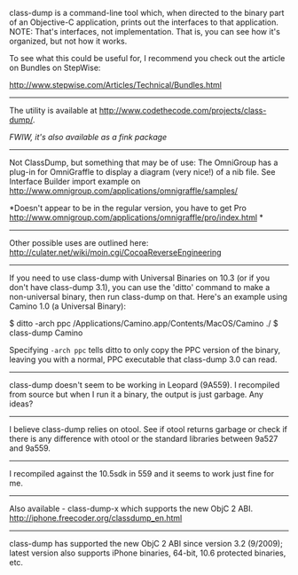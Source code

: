 


class-dump is a command-line tool which, when directed to the binary part of an Objective-C application, prints out the interfaces to that application. NOTE: That's interfaces, not implementation. That is, you can see how it's organized, but not how it works.

To see what this could be useful for, I recommend you check out the article on Bundles on StepWise:

http://www.stepwise.com/Articles/Technical/Bundles.html

----

The utility is available at http://www.codethecode.com/projects/class-dump/.

*FWIW, it's also available as a fink package*

----

Not ClassDump, but something that may be of use:
The OmniGroup has a plug-in for OmniGraffle to display a diagram (very nice!) of a nib file.  See
Interface Builder import example on
http://www.omnigroup.com/applications/omnigraffle/samples/

*Doesn't appear to be in the regular version, you have to get Pro http://www.omnigroup.com/applications/omnigraffle/pro/index.html *

----

Other possible uses are outlined here:
http://culater.net/wiki/moin.cgi/CocoaReverseEngineering

----

If you need to use class-dump with Universal Binaries on 10.3 (or if you don't have class-dump 3.1), you can use the 'ditto' command to make a non-universal binary, then run class-dump on that. Here's an example using Camino 1.0 (a Universal Binary):

    
$ ditto -arch ppc /Applications/Camino.app/Contents/MacOS/Camino ./
$ class-dump Camino


Specifying <code>-arch ppc</code> tells ditto to only copy the PPC version of the binary, leaving you with a normal, PPC executable that class-dump 3.0 can read.

----

class-dump doesn't seem to be working in Leopard (9A559). I recompiled from source but when I run it a binary, the output is just garbage. Any ideas?

----

I believe class-dump relies on otool. See if otool returns garbage or check if there is any difference with otool or the standard libraries between 9a527 and 9a559.

----

I recompiled against the 10.5sdk in 559 and it seems to work just fine for me.

----

Also available - class-dump-x which supports the new ObjC 2 ABI. http://iphone.freecoder.org/classdump_en.html

----

class-dump has supported the new ObjC 2 ABI since version 3.2 (9/2009); latest version also supports iPhone binaries, 64-bit, 10.6 protected binaries, etc.
